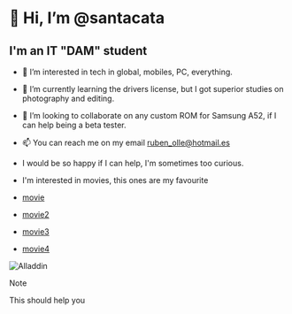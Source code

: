 # 👋 Hi, I’m @santacata
## I'm an IT "DAM" student

- 👀 I’m interested in tech in global, mobiles, PC, everything.
- 🌱 I’m currently learning the drivers license, but I got superior studies on photography and editing.
- 💞️ I’m looking to collaborate on any custom ROM for Samsung A52, if I can help being a beta tester.
- 📫 You can reach me on my email ruben_olle@hotmail.es
- I would be so happy if I can help, I'm sometimes too curious.

- I'm interested in movies, this ones are my favourite
- [movie](htps://www.imdb.com/title/tt6139732/)
- [movie2](https://www.imdb.com/title/tt0816692/)
- [movie3](https://www.imdb.com/title/tt0110357/)
- [movie4](https://www.imdb.com/title/tt9362722/)

![Alladdin](https://www.google.com/url?sa=i&url=https%3A%2F%2Fwww.disney.es%2Fpeliculas%2Faladdin-2019&psig=AOvVaw1Mo7XnR0TQXU4X-cC8GmHV&ust=1743520697224000&source=images&cd=vfe&opi=89978449&ved=0CBQQjRxqFwoTCODewfDOtIwDFQAAAAAdAAAAABAE)
>[!NOTE]
>This should help you

<!---
rubenolle/rubenSant is a ✨ special ✨ repository because its `README.md` (this file) appears on my GitHub profile.
--->
